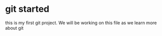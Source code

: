 # git started
this is my first git project. We will be working on this file as we learn more about git